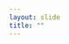 ```yaml
---
layout: slide
title: ""
---
```


<section data-background-image="assets/images/Slide45.png" data-background-size="70%" data-background-position="center"/>